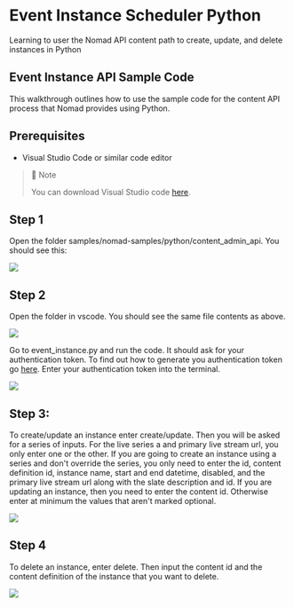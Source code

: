 # Event Instance Scheduler Python
Learning to user the Nomad API content path to create, update, and delete instances in Python

## Event Instance API Sample Code

This walkthrough outlines how to use the sample code for the content API process that Nomad provides using Python.

## Prerequisites

- Visual Studio Code or similar code editor

> 📘 Note
> 
> You can download Visual Studio code [here](https://code.visualstudio.com/).

## Step 1

Open the folder  samples/nomad-samples/python/content_admin_api. You should see this:

![](https://files.readme.io/cf9a948-image.png)

## Step 2

Open the folder in vscode. You should see the same file contents as above.

![](https://files.readme.io/cfcfddd-image.png)

Go to event_instance.py and run the code.  It should ask for your authentication token. To find out how to generate you authentication token go [here](https://github.com/Nomad-Media/samples/blob/main/nomad-samples/js/account-authenticaton/Readme.md). Enter your authentication token into the terminal.

![](https://files.readme.io/52e05c7-image.png)

## Step 3:

To create/update an instance enter create/update. Then you will be asked for a series of inputs. For the live series a and primary live stream url, you only enter one or the other. If you are going to create an instance using a series and don't override the series, you only need to enter the id, content definition id, instance name, start and end datetime, disabled, and the primary live stream url along with the slate description and id. If you are updating an instance, then you need to enter the content id. Otherwise enter at minimum the values that aren't marked optional.

![](https://files.readme.io/55a7d13-image.png)

## Step 4

To delete an instance, enter delete. Then input the content id and the content definition of the instance that you want to delete.

![](https://files.readme.io/55b10e0-image.png)
